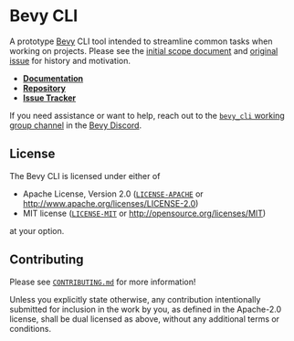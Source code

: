 # Bevy CLI

A prototype [Bevy] CLI tool intended to streamline common tasks when working on projects. Please see the [initial scope document] and [original issue] for history and motivation.

- [**Documentation**](https://thebevyflock.github.io/bevy_cli/)
- [**Repository**](https://github.com/TheBevyFlock/bevy_cli)
- [**Issue Tracker**](https://github.com/TheBevyFlock/bevy_cli/issues)

If you need assistance or want to help, reach out to the [`bevy_cli` working group channel] in the [Bevy Discord].

[Bevy]: https://bevyengine.org
[initial scope document]: https://hackmd.io/cCHAfbtaSviU_MDnbNHKxg
[original issue]: https://github.com/bevyengine/bevy/issues/436
[`bevy_cli` working group channel]: https://discord.com/channels/691052431525675048/1278871953721262090
[Bevy Discord]: https://discord.gg/bevy

## License

The Bevy CLI is licensed under either of

- Apache License, Version 2.0 ([`LICENSE-APACHE`](LICENSE-APACHE) or <http://www.apache.org/licenses/LICENSE-2.0>)
- MIT license ([`LICENSE-MIT`](LICENSE-MIT) or <http://opensource.org/licenses/MIT>)

at your option.

## Contributing

Please see [`CONTRIBUTING.md`](CONTRIBUTING.md) for more information!

Unless you explicitly state otherwise, any contribution intentionally submitted for inclusion in the work by you, as defined in the Apache-2.0 license, shall be dual licensed as above, without any additional terms or conditions.
